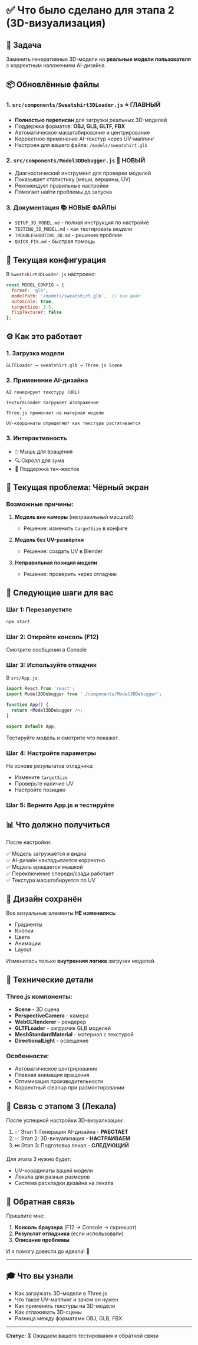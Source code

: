 # ✅ Что было сделано для этапа 2 (3D-визуализация)

## 🎯 Задача
Заменить генеративные 3D-модели на **реальные модели пользователя** с корректным наложением AI-дизайна.

## 📦 Обновлённые файлы

### 1. `src/components/Sweatshirt3DLoader.js` ⭐ ГЛАВНЫЙ
- **Полностью переписан** для загрузки реальных 3D-моделей
- Поддержка форматов: **OBJ, GLB, GLTF, FBX**
- Автоматическое масштабирование и центрирование
- Корректное применение AI-текстур через UV-маппинг
- Настроен для вашего файла: `/models/sweatshirt.glb`

### 2. `src/components/Model3DDebugger.js` 🔧 НОВЫЙ
- Диагностический инструмент для проверки моделей
- Показывает статистику (меши, вершины, UV)
- Рекомендует правильные настройки
- Помогает найти проблемы до запуска

### 3. Документация 📚 НОВЫЕ ФАЙЛЫ
- `SETUP_3D_MODEL.md` - полная инструкция по настройке
- `TESTING_3D_MODEL.md` - как тестировать модели
- `TROUBLESHOOTING_3D.md` - решение проблем
- `QUICK_FIX.md` - быстрая помощь

## 🔧 Текущая конфигурация

В `Sweatshirt3DLoader.js` настроено:
```javascript
const MODEL_CONFIG = {
  format: 'glb',
  modelPath: '/models/sweatshirt.glb',  // ваш файл
  autoScale: true,
  targetSize: 3.5,
  flipTextureY: false
};
```

## ⚙️ Как это работает

### 1. Загрузка модели
```
GLTFLoader → sweatshirt.glb → Three.js Scene
```

### 2. Применение AI-дизайна
```
AI генерирует текстуру (URL)
     ↓
TextureLoader загружает изображение
     ↓
Three.js применяет на материал модели
     ↓
UV-координаты определяют как текстура растягивается
```

### 3. Интерактивность
- 🖱️ Мышь для вращения
- 🔍 Скролл для зума
- 📱 Поддержка тач-жестов

## 🐛 Текущая проблема: Чёрный экран

### Возможные причины:

1. **Модель вне камеры** (неправильный масштаб)
   - Решение: изменить `targetSize` в конфиге

2. **Модель без UV-развёртки**
   - Решение: создать UV в Blender

3. **Неправильная позиция модели**
   - Решение: проверить через отладчик

## 🚀 Следующие шаги для вас

### Шаг 1: Перезапустите
```bash
npm start
```

### Шаг 2: Откройте консоль (F12)
Смотрите сообщения в Console

### Шаг 3: Используйте отладчик

В `src/App.js`:
```javascript
import React from 'react';
import Model3DDebugger from './components/Model3DDebugger';

function App() {
  return <Model3DDebugger />;
}

export default App;
```

Тестируйте модель и смотрите что покажет.

### Шаг 4: Настройте параметры

На основе результатов отладчика:
- Измените `targetSize`
- Проверьте наличие UV
- Настройте позицию

### Шаг 5: Верните App.js и тестируйте

## 📊 Что должно получиться

После настройки:

✅ Модель загружается и видна  
✅ AI-дизайн накладывается корректно  
✅ Модель вращается мышкой  
✅ Переключение спереди/сзади работает  
✅ Текстура масштабируется по UV  

## 🎨 Дизайн сохранён

Все визуальные элементы **НЕ изменились**:
- Градиенты
- Кнопки
- Цвета
- Анимации
- Layout

Изменилась только **внутренняя логика** загрузки моделей.

## 📝 Технические детали

### Three.js компоненты:
- **Scene** - 3D сцена
- **PerspectiveCamera** - камера
- **WebGLRenderer** - рендерер
- **GLTFLoader** - загрузчик GLB моделей
- **MeshStandardMaterial** - материал с текстурой
- **DirectionalLight** - освещение

### Особенности:
- Автоматическое центрирование
- Плавная анимация вращения
- Оптимизация производительности
- Корректный cleanup при размонтировании

## 🔗 Связь с этапом 3 (Лекала)

После успешной настройки 3D-визуализации:

1. ✅ Этап 1: Генерация AI-дизайна - **РАБОТАЕТ**
2. ✅ Этап 2: 3D-визуализация - **НАСТРАИВАЕМ**
3. ⏭️ Этап 3: Подготовка лекал - **СЛЕДУЮЩИЙ**

Для этапа 3 нужно будет:
- UV-координаты вашей модели
- Лекала для разных размеров
- Система раскладки дизайна на лекала

## 💬 Обратная связь

Пришлите мне:
1. **Консоль браузера** (F12 → Console → скриншот)
2. **Результат отладчика** (если использовали)
3. **Описание проблемы**

И я помогу довести до идеала! 🎯

---

## 🎓 Что вы узнали

- Как загружать 3D-модели в Three.js
- Что такое UV-маппинг и зачем он нужен
- Как применять текстуры на 3D-модели
- Как отлаживать 3D-сцены
- Разница между форматами OBJ, GLB, FBX

---

**Статус:** ⏳ Ожидаем вашего тестирования и обратной связи
